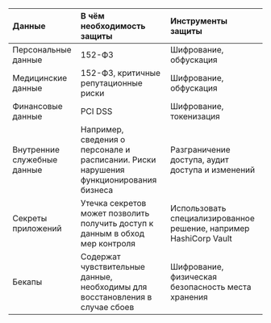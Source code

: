 | **Данные**                  | **В чём необходимость защиты**                                                        | **Инструменты защиты**                                            |
|:----------------------------|:--------------------------------------------------------------------------------------|:------------------------------------------------------------------|
| Персональные данные         | 152-ФЗ                                                                                | Шифрование, обфускация                                            |
| Медицинские данные          | 152-ФЗ, критичные репутационные риски                                                 | Шифрование, обфускация                                            |
| Финансовые данные           | PCI DSS                                                                               | Шифрование, токенизация                                           |
| Внутренние служебные данные | Например, сведения о персонале и расписании. Риски нарушения функционирования бизнеса | Разграничение доступа, аудит доступа и изменений                  |
| Секреты приложений          | Утечка секретов может позволить получить доступ к данным в обход мер контроля         | Использовать специализированное решение, например HashiCorp Vault |
| Бекапы                      | Содержат чувствительные данные, необходимы для восстановления в случае сбоев          | Шифрование, физическая безопасность места хранения                |
